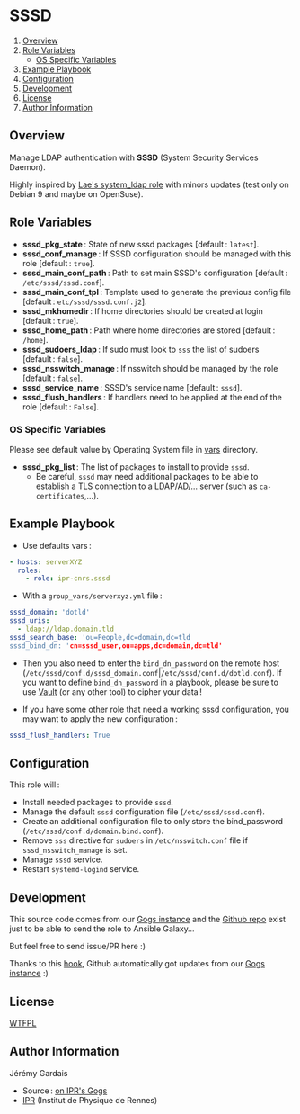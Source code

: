 # SSSD

1. [Overview](#overview)
2. [Role Variables](#role-variables)
     * [OS Specific Variables](#os-specific-variables)
3. [Example Playbook](#example-playbook)
4. [Configuration](#configuration)
5. [Development](#development)
5. [License](#license)
6. [Author Information](#author-information)

## Overview

Manage LDAP authentication with **SSSD** (System Security Services Daemon).

Highly inspired by [Lae's system_ldap role][lae sssd galaxy] with minors updates (test only on Debian 9 and maybe on OpenSuse).

## Role Variables

* **sssd_pkg_state** : State of new sssd packages [default : `latest`].
* **sssd_conf_manage** : If SSSD configuration should be managed with this role [default : `true`].
* **sssd_main_conf_path** : Path to set main SSSD's configuration [default : `/etc/sssd/sssd.conf`].
* **sssd_main_conf_tpl** : Template used to generate the previous config file [default : `etc/sssd/sssd.conf.j2`].
* **sssd_mkhomedir** : If home directories should be created at login [default : `true`].
* **sssd_home_path** : Path where home directories are stored [default : `/home`].
* **sssd_sudoers_ldap** : If sudo must look to `sss` the list of sudoers [default : `false`].
* **sssd_nsswitch_manage** : If nsswitch should be managed by the role [default : `false`].
* **sssd_service_name** : SSSD's service name [default : `sssd`].
* **sssd_flush_handlers** : If handlers need to be applied at the end of the role [default : `False`].

### OS Specific Variables

Please see default value by Operating System file in [vars][vars directory] directory.

* **sssd_pkg_list** : The list of packages to install to provide `sssd`.
  * Be careful, `sssd` may need additional packages to be able to establish a TLS connection to a LDAP/AD/… server (such as `ca-certificates`,…).

## Example Playbook

* Use defaults vars :

``` yml
- hosts: serverXYZ
  roles:
    - role: ipr-cnrs.sssd
```

* With a `group_vars/serverxyz.yml` file :

``` yml
sssd_domain: 'dotld'
sssd_uris:
  - ldap://ldap.domain.tld
sssd_search_base: 'ou=People,dc=domain,dc=tld
sssd_bind_dn: 'cn=sssd_user,ou=apps,dc=domain,dc=tld'
```

  * Then you also need to enter the `bind_dn_password` on the remote host (`/etc/sssd/conf.d/sssd_domain.conf`|`/etc/sssd/conf.d/dotld.conf`). If you want to define `bind_dn_password` in a playbook, please be sure to use [Vault][ansible vault] (or any other tool) to cipher your data !

* If you have some other role that need a working sssd configuration, you may want to apply the new configuration :

``` yml
sssd_flush_handlers: True
```

## Configuration

This role will :
* Install needed packages to provide `sssd`.
* Manage the default `sssd` configuration file (`/etc/sssd/sssd.conf`).
* Create an additional configuration file to only store the bind_password (`/etc/sssd/conf.d/domain.bind.conf`).
* Remove `sss` directive for `sudoers` in `/etc/nsswitch.conf` file if `sssd_nsswitch_manage` is set.
* Manage `sssd` service.
* Restart `systemd-logind` service.

## Development

This source code comes from our [Gogs instance][sssd source] and the [Github repo][sssd github] exist just to be able to send the role to Ansible Galaxy…

But feel free to send issue/PR here :)

Thanks to this [hook][gogs to github hook], Github automatically got updates from our [Gogs instance][sssd source] :)

## License

[WTFPL][wtfpl website]

## Author Information

Jérémy Gardais
* Source : [on IPR's Gogs][sssd source]
* [IPR][ipr website] (Institut de Physique de Rennes)

[vars directory]: ./vars
[ansible vault]: http://docs.ansible.com/ansible/latest/vault.html
[gogs to github hook]: https://stackoverflow.com/a/21998477
[sssd source]: https://git.ipr.univ-rennes1.fr/cellinfo/ansible.sssd
[sssd github]: https://github.com/ipr-cnrs/sssd
[wtfpl website]: http://www.wtfpl.net/about/
[ipr website]: https://ipr.univ-rennes1.fr/
[lae sssd galaxy]: https://galaxy.ansible.com/lae/system_ldap/
